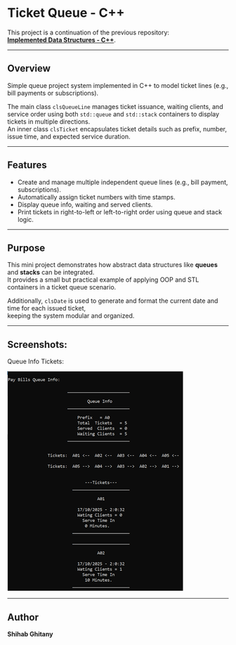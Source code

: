 # Ticket Queue - C++

This project is a continuation of the previous repository:  
[**Implemented Data Structures - C++**](https://github.com/Shehab-Ghitany/implemented-data-structures-cpp).

---

## Overview

Simple queue project system implemented in C++ to model ticket lines (e.g., bill payments or subscriptions).

The main class `clsQueueLine` manages ticket issuance, waiting clients, and service order using both `std::queue` and `std::stack` containers to display tickets in multiple directions.  
An inner class `clsTicket` encapsulates ticket details such as prefix, number, issue time, and expected service duration.

---

## Features

* Create and manage multiple independent queue lines (e.g., bill payment, subscriptions).
* Automatically assign ticket numbers with time stamps.
* Display queue info, waiting and served clients.
* Print tickets in right-to-left or left-to-right order using queue and stack logic.

---

## Purpose

This mini project demonstrates how abstract data structures like **queues** and **stacks** can be integrated.  
It provides a small but practical example of applying OOP and STL containers in a ticket queue scenario.

Additionally, `clsDate` is used to generate and format the current date and time for each issued ticket,  
keeping the system modular and organized.

---

## Screenshots:

Queue Info Tickets:

![Queue Info Tickets](screenshots/queue-info-tickets.png)

---

## Author

**Shihab Ghitany**
